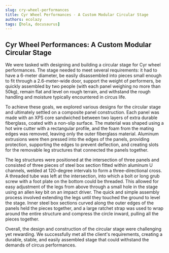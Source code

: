 ```yaml
---
slug: cry-wheel-performances
title: Cyr Wheel Performances - A Custom Modular Circular Stage
authors: ecolazy
tags: [hola, docusaurus]
---
```

## Cyr Wheel Performances: A Custom Modular Circular Stage

We were tasked with designing and building a circular stage for Cyr wheel performances. The stage needed to meet several requirements: it had to have a 6-meter diameter, be easily disassembled into pieces small enough to fit through a 2.6-meter-wide door, support the weight of performers, be quickly assembled by two people (with each panel weighing no more than 50kg), remain flat and level on rough terrain, and withstand the rough handling and moisture typically encountered in circus life.

To achieve these goals, we explored various designs for the circular stage and ultimately settled on a composite panel construction. Each panel was made with an XPS core sandwiched between two layers of extra durable fiberglass, coated with a non-slip surface. The material was shaped using a hot wire cutter with a rectangular profile, and the foam from the mating edges was removed, leaving only the outer fiberglass material. Aluminum extrusions were then pressed into the edges of the panels, providing protection, supporting the edges to prevent deflection, and creating slots for the removable leg structures that connected the panels together.

The leg structures were positioned at the intersection of three panels and consisted of three pieces of steel box section fitted within aluminum U channels, welded at 120-degree intervals to form a three-directional cross. A threaded tube was left at the intersection, into which a bolt or long grub screw with a foot plate on the bottom could be threaded. This allowed for easy adjustment of the legs from above through a small hole in the stage using an allen key bit on an impact driver. The quick and simple assembly process involved extending the legs until they touched the ground to level the stage. Inner steel box sections curved along the outer edges of the panels held the pieces together, and a large ratchet strap was used to wrap around the entire structure and compress the circle inward, pulling all the pieces together.

Overall, the design and construction of the circular stage were challenging yet rewarding. We successfully met all the client's requirements, creating a durable, stable, and easily assembled stage that could withstand the demands of circus performances.




